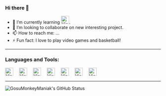 ### Hi there 👋

- 🌱 I’m currently learning [<img aling="left" alt="Visual Studio" width="26px" src="https://cdn.jsdelivr.net/gh/devicons/devicon/icons/docker/docker-original.svg" />][Docker].
- 👯 I’m looking to collaborate on new interesting project.
- 📫 How to reach me: ...
- ⚡ Fun fact: I love to play video games and basketball!

---

### Languages and Tools:

[<img aling="left" alt="Visual Studio" width="26px" src="https://cdn.jsdelivr.net/gh/devicons/devicon/icons/visualstudio/visualstudio-plain.svg" style="margin-right:15px;" />][visualStudio]
[<img aling="left" alt="Visual Studio" width="26px" src="https://cdn.jsdelivr.net/gh/devicons/devicon/icons/csharp/csharp-original.svg" style="padding-right:15px;" />][CSharp]
[<img aling="left" alt="Visual Studio" width="26px" src="https://cdn.jsdelivr.net/gh/devicons/devicon/icons/dotnetcore/dotnetcore-original.svg" style="padding-right:15px;" />][DotNet]
[<img aling="left" alt="Visual Studio" width="26px" src="https://cdn.jsdelivr.net/gh/devicons/devicon/icons/microsoftsqlserver/microsoftsqlserver-plain.svg" style="padding-right:15px;" />][SQLServer]
[<img aling="left" alt="Visual Studio" width="26px" src="https://cdn.jsdelivr.net/gh/devicons/devicon/icons/redis/redis-original.svg" style="padding-right:15px;" />][Redis]
[<img aling="left" alt="Visual Studio" width="26px" src="https://cdn.jsdelivr.net/gh/devicons/devicon/icons/git/git-original.svg" style="padding-right:15px;" />][Git]
[<img aling="left" alt="Visual Studio" width="26px" src="https://cdn.jsdelivr.net/gh/devicons/devicon/icons/github/github-original.svg" style="padding-right:15px;" />][GitHub]

---

<img aling="left" alt="GosuMonkeyManiak's GitHub Status" src="https://github-readme-stats.vercel.app/api?username=GosuMonkeyManiak&show_icons=true" />


[visualStudio]: https://visualstudio.microsoft.com/
[CSharp]: https://docs.microsoft.com/en-us/dotnet/csharp/
[DotNet]: https://dotnet.microsoft.com/en-us/download
[SQLServer]: https://www.microsoft.com/en-us/sql-server/sql-server-downloads
[Redis]: https://redis.io/
[Git]: https://git-scm.com/
[GitHub]: https://github.com/
[Docker]: https://www.docker.com/